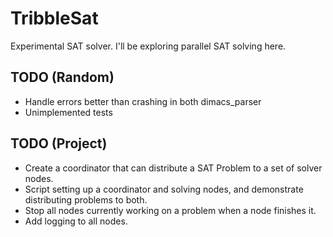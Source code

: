 # TribbleSat

Experimental SAT solver.  I'll be exploring parallel SAT solving here.

## TODO (Random)

- Handle errors better than crashing in both dimacs_parser
- Unimplemented tests

## TODO (Project)

- Create a coordinator that can distribute a SAT Problem to a set of solver nodes.
- Script setting up a coordinator and solving nodes, and demonstrate distributing problems to both.
- Stop all nodes currently working on a problem when a node finishes it.
- Add logging to all nodes.
